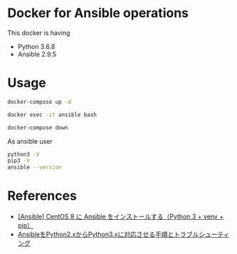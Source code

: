 # Docker for Ansible operations
This docker is having
- Python 3.6.8
- Ansible 2.9.5


# Usage

```bash
docker-compose up -d

docker exec -it ansible bash

docker-compose down
```

As ansible user
```bash
python3 -V
pip3 -V
ansible --version
```

# References

- [[Ansible] CentOS 8 に Ansible をインストールする（Python 3 + venv + pip）](https://tekunabe.hatenablog.jp/entry/2019/10/06/ansible_centos8_python3_pip)
- [AnsibleをPython2.xからPython3.xに対応させる手順とトラブルシューティング](https://qiita.com/comefigo/items/766d42100356bdea8ff8)
